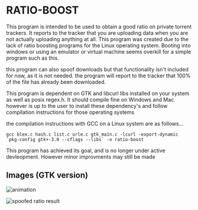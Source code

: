
# RATIO-BOOST

This program is intended to be used to obtain a good ratio on private torrent trackers.
It reports to the tracker that you are uploading data when you are not actually uploading anything at all.
This program was created due to the lack of ratio boosting programs for the Linux operating system. Booting into windows or using
an emulator or virtual machine seems overkill for a simple program such as this.

this program can also spoof downloads but that functionality isn't included for now, as it is not needed. the program will report to the tracker
that 100% of the file has already been downloaded.

This program is dependent on GTK and libcurl libs installed on your system as well as posix regex.h. It should compile fine on Windows and Mac. however is up to the user
to install these dependency's and follow compilation instructions for those operating systems

the compilation instructions with GCC on a Linux system are as follows...

    gcc blex.c hash.c list.c urle.c gtk_main.c -lcurl -export-dynamic `pkg-config gtk+-3.0 --cflags --libs` -o ratio-boost

This program has achieved its goal, and is no longer under active devleopment. However minor improvments may still be made

## Images (GTK version)
![animation](https://i.imgur.com/MDSNu3Q.gif)

![spoofed ratio result](https://i.imgur.com/ApvQTT2.png)


